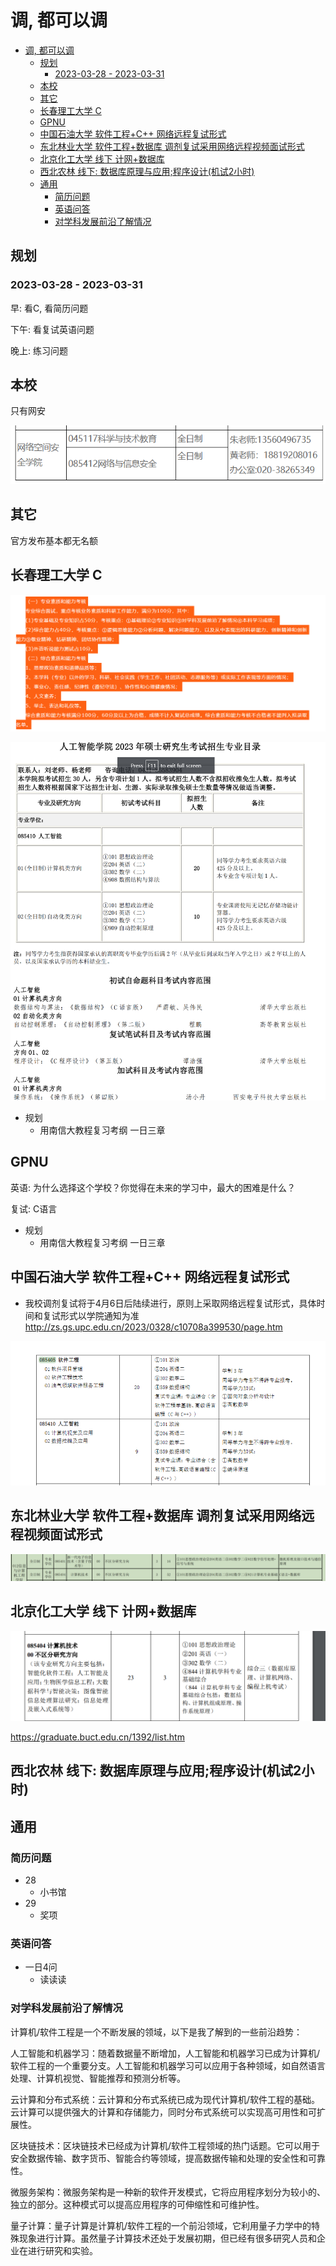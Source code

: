# 调, 都可以调

- [调, 都可以调](#调-都可以调)
  - [规划](#规划)
    - [2023-03-28 - 2023-03-31](#2023-03-28---2023-03-31)
  - [本校](#本校)
  - [其它](#其它)
  - [长春理工大学 C](#长春理工大学-c)
  - [GPNU](#gpnu)
  - [中国石油大学 软件工程+C++ 网络远程复试形式](#中国石油大学-软件工程c-网络远程复试形式)
  - [东北林业大学 软件工程+数据库 调剂复试采用网络远程视频面试形式](#东北林业大学-软件工程数据库-调剂复试采用网络远程视频面试形式)
  - [北京化工大学 线下 计网+数据库](#北京化工大学-线下-计网数据库)
  - [西北农林 线下: 数据库原理与应用;程序设计(机试2小时)](#西北农林-线下-数据库原理与应用程序设计机试2小时)
  - [通用](#通用)
    - [简历问题](#简历问题)
    - [英语问答](#英语问答)
    - [对学科发展前沿了解情况](#对学科发展前沿了解情况)

## 规划

### 2023-03-28 - 2023-03-31

早: 看C, 看简历问题

下午: 看复试英语问题

晚上: 练习问题

## 本校

只有网安

![20230323203219](https://raw.githubusercontent.com/Logible/Image/main/note_image/20230323203219.png)

## 其它

官方发布基本都无名额

## 长春理工大学 C

![20230327230449](https://raw.githubusercontent.com/Logible/Image/main/note_image/20230327230449.png)

![20230327111932](https://raw.githubusercontent.com/Logible/Image/main/note_image/20230327111932.png)

- 规划
  - 用南信大教程复习考纲 一日三章

## GPNU

英语: 为什么选择这个学校？你觉得在未来的学习中，最大的困难是什么？

复试: C语言

- 规划
  - 用南信大教程复习考纲 一日三章

## 中国石油大学 软件工程+C++ 网络远程复试形式

- 我校调剂复试将于4月6日后陆续进行，原则上采取网络远程复试形式，具体时间和复试形式以学院通知为准<http://zs.gs.upc.edu.cn/2023/0328/c10708a399530/page.htm>

![20230401104319](https://raw.githubusercontent.com/Logible/Image/main/note_image/20230401104319.png)

## 东北林业大学 软件工程+数据库 调剂复试采用网络远程视频面试形式

![20230401214812](https://raw.githubusercontent.com/Logible/Image/main/note_image/20230401214812.png)

## 北京化工大学 线下 计网+数据库

![20230401160526](https://raw.githubusercontent.com/Logible/Image/main/note_image/20230401160526.png)

<https://graduate.buct.edu.cn/1392/list.htm>

## 西北农林 线下: 数据库原理与应用;程序设计(机试2小时)

## 通用

### 简历问题

- 28
  - 小书馆
- 29
  - 奖项

### 英语问答

- 一日4问
  - 读读读

### 对学科发展前沿了解情况

计算机/软件工程是一个不断发展的领域，以下是我了解到的一些前沿趋势：

人工智能和机器学习：随着数据量不断增加，人工智能和机器学习已成为计算机/软件工程的一个重要分支。人工智能和机器学习可以应用于各种领域，如自然语言处理、计算机视觉、智能推荐和预测分析等。

云计算和分布式系统：云计算和分布式系统已成为现代计算机/软件工程的基础。云计算可以提供强大的计算和存储能力，同时分布式系统可以实现高可用性和可扩展性。

区块链技术：区块链技术已经成为计算机/软件工程领域的热门话题。它可以用于安全数据传输、数字货币、智能合约等领域，提高数据传输和处理的安全性和可靠性。

微服务架构：微服务架构是一种新的软件开发模式，它将应用程序划分为较小的、独立的部分。这种模式可以提高应用程序的可伸缩性和可维护性。

量子计算：量子计算是计算机/软件工程的一个前沿领域，它利用量子力学中的特殊现象进行计算。虽然量子计算技术还处于发展初期，但已经有很多研究人员和企业在进行研究和实验。

